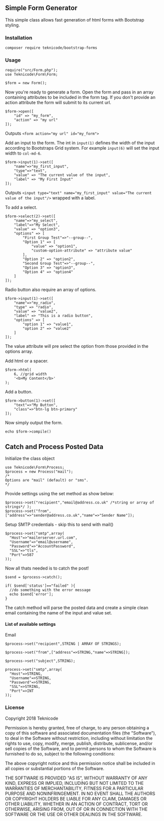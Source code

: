 ## Simple Form Generator

This simple class allows fast generation of html forms with Bootstrap styling.

### Installation

```
composer require teknicode/bootstrap-forms
```

### Usage

```
require("src/Form.php");
use Teknicode\Form\Form;

$form = new Form();
```

Now you're ready to generate a form.
Open the form and pass in an array containing attributes to be included in the form tag. If you don't provide an action attribute the form will submit to its current url.

```
$form->open([
    "id" => "my_form",
    "action" => "my url"
]);
```

Outputs `<form action="my url" id="my_form">`

Add an input to the form. The int in `input(1)` defines the width of the input according to Bootstraps Grid system. For example `input(6)` will set the input width to `col-md-6`.

```
$form->input(1)->set([
    "name"=>"my_first_input",
    "type"=>"text",
    "value" => "The current value of the input",
    "label" => "My First Input"
]);
```

Outputs `<input type="text" name="my_first_input" value="The current value of the input"/>` wrapped with a label.

To add a select.

```
$form->select(2)->set([
    "name"=>"my_select",
    "label"=>"My Select",
    "value" => "option3",
    "options" => [
        "First Group Test"=>"--group--",
        "Option 1" => [
            "value" => "option1",
            "custom-option-attribute" => "attribute value"
        ],
        "Option 2" => "option2",
        "Second Group Test"=>"--group--",
        "Option 3" => "option3",
        "Option 4" => "option4"
    ]
]);
```

Radio button also require an array of options.

```
$form->input(1)->set([
    "name"=>"my_radio",
    "type" => "radio",
    "value" => "value2",
    "label" => "This is a radio button",
    "options" => [
        "option 1" => "value1",
        "option 2" => "value2"
    ]
]);
```

The value attribute will pre select the option from those provided in the options array.

Add html or a spacer.

```
$form->html(
    6, //grid width
    '<b>My Content</b>'
);
```

Add a button.

```
$form->button(1)->set([
    "text"=>"My Button",
    "class"=>"btn-lg btn-primary"
]);
```

Now simply output the form.

`echo $form->compile()`

## Catch and Process Posted Data

Initialize the class object

```
use Teknicode\Form\Process;
$process = new Process("mail");
/*
Options are "mail" (default) or "sms".
*/
```
Provide settings using the set method as show below:
```
$process->set("recipient","email@address.co.uk" /*string or array of strings*/ );
$process->set("from",["address"=>"sender@address.co.uk","name"=>"Sender Name"]);
```
Setup SMTP credentials - skip this to send with mail()
```
$process->set("smtp",array(
  "Host"=>"mailerserver.url.com",
  "Username"=>"email@username",
  "Password"=>"AccountPassword",
  "SSL"=>"tls",
  "Port"=>587
));
```
Now all thats needed is to catch the post!
```
$send = $process->catch();

if( $send['status']=="failed" ){
  //do something with the error message
  echo $send['error'];
}
```
The catch method will parse the posted data and create a simple clean email containing the name of the input and value set.

#### List of available settings

Email
```
$process->set("recipient",STRING | ARRAY OF STRINGS);

$process->set("from",["address"=>STRING,"name"=>STRING]);

$process->set("subject",STRING);

process->set("smtp",array(
  "Host"=>STRING,
  "Username"=>STRING,
  "Password"=>STRING,
  "SSL"=>STRING,
  "Port"=>INT
));
```


### License

Copyright 2018 Teknicode

Permission is hereby granted, free of charge, to any person obtaining a copy of this software and associated documentation files (the "Software"), to deal in the Software without restriction, including without limitation the rights to use, copy, modify, merge, publish, distribute, sublicense, and/or sell copies of the Software, and to permit persons to whom the Software is furnished to do so, subject to the following conditions:

The above copyright notice and this permission notice shall be included in all copies or substantial portions of the Software.

THE SOFTWARE IS PROVIDED "AS IS", WITHOUT WARRANTY OF ANY KIND, EXPRESS OR IMPLIED, INCLUDING BUT NOT LIMITED TO THE WARRANTIES OF MERCHANTABILITY, FITNESS FOR A PARTICULAR PURPOSE AND NONINFRINGEMENT. IN NO EVENT SHALL THE AUTHORS OR COPYRIGHT HOLDERS BE LIABLE FOR ANY CLAIM, DAMAGES OR OTHER LIABILITY, WHETHER IN AN ACTION OF CONTRACT, TORT OR OTHERWISE, ARISING FROM, OUT OF OR IN CONNECTION WITH THE SOFTWARE OR THE USE OR OTHER DEALINGS IN THE SOFTWARE.
